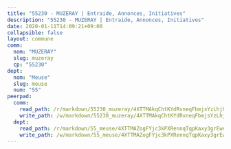 ```yaml
---
title: "55230 - MUZERAY | Entraide, Annonces, Initiatives"
description: "55230 - MUZERAY | Entraide, Annonces, Initiatives"
date: 2020-01-11T14:09:21+09:00
collapsible: false
layout: commune
comm:
  nom: "MUZERAY"
  slug: muzeray
  cp: "55230"
dept:
  nom: "Meuse"
  slug: meuse
  num: "55"
peerpad:
  comm:
    read_path: /r/markdown/55230_muzeray/4XTTMAkqChtKYdRvneqFbmjsYzLhjUskssMNmTpWS3uMGVhmC
    write_path: /w/markdown/55230_muzeray/4XTTMAkqChtKYdRvneqFbmjsYzLhjUskssMNmTpWS3uMGVhmC-K3TgUUyBkyo3TY98rRQJ2UuJcteqbhtwBpcrdhzgx2jvKKZhKMM9GxBDD4WKQnp1KgheseF5mkg8JMhUECUEQEevEh2ZY9uFa1Y4e5MvL3KbastFxZe3CPSj3AsVbxzYYk27SRNi
  dept:
    read_path: /r/markdown/55_meuse/4XTTMAZogFYjc3kPXRennqTqpKaxy3grEwemFqg29rwkrPVit
    write_path: /w/markdown/55_meuse/4XTTMAZogFYjc3kPXRennqTqpKaxy3grEwemFqg29rwkrPVit-K3TgUKFK4U3KduRmUzLc9vHoSRQG77sF2Wbs3cyWXobZcgb6TfASJcGDPror5ZZanBF6Mpjeq1Ushd16Pu9ha9F7F38qzhQqES3b79Xt7LuU1tzmWNED66pWnroExmsHxWtFur2G
---
```



